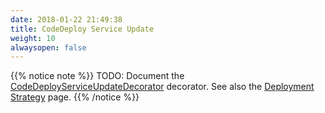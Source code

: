 ```yaml
---
date: 2018-01-22 21:49:38
title: CodeDeploy Service Update
weight: 10
alwaysopen: false
---
```


{{% notice note %}}
TODO: Document the [CodeDeployServiceUpdateDecorator](https://godoc.org/github.com/mweagle/Sparta/decorator#CodeDeployServiceUpdateDecorator) decorator.
See also the [Deployment Strategy](/reference/operations/deployment_strategies.md) page.
{{% /notice %}}